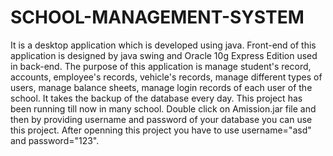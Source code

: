 # SCHOOL-MANAGEMENT-SYSTEM
It is a desktop application which is developed using java. Front-end of this application is designed by java swing and Oracle 10g Express Edition used in back-end. The purpose of this application is manage student's record, accounts, employee's records, vehicle's records, manage different types of users, manage balance sheets, manage login records of each user of the school. It takes the backup of the database every day. This project has been running till now in many school.
Double click on Amission.jar file and then by providing username and password of your database you can use this project. After openning this project you have to use username="asd" and password="123".
